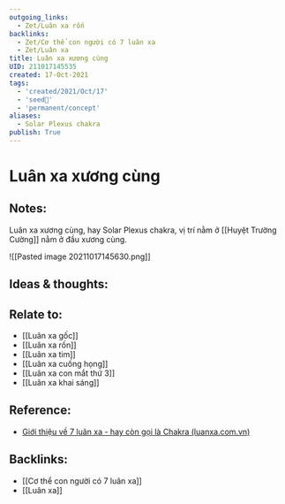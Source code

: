 ```yaml
---
outgoing_links:
  - Zet/Luân xa rốn
backlinks:
  - Zet/Cơ thể con người có 7 luân xa
  - Zet/Luân xa
title: Luân xa xương cùng
UID: 211017145535
created: 17-Oct-2021
tags:
  - 'created/2021/Oct/17'
  - 'seed🥜'
  - 'permanent/concept'
aliases:
  - Solar Plexus chakra
publish: True
---
```

# Luân xa xương cùng

## Notes:
Luân xa xương cùng, hay Solar Plexus chakra, vị trí nằm ở [[Huyệt Trường Cường]] nằm ở đầu xương cùng.

![[Pasted image 20211017145630.png]]

## Ideas & thoughts:

## Relate to:
- [[Luân xa gốc]]
- [[Luân xa rốn]]
- [[Luân xa tim]]
- [[Luân xa cuống họng]]
- [[Luân xa con mắt thứ 3]]
- [[Luân xa khai sáng]]

## Reference:
- [Giới thiệu về 7 luân xa - hay còn gọi là Chakra (luanxa.com.vn)](https://luanxa.com.vn/gioi-thieu-ve-7-luan-xa/)


## Backlinks:
- [[Cơ thể con người có 7 luân xa]]
- [[Luân xa]]
